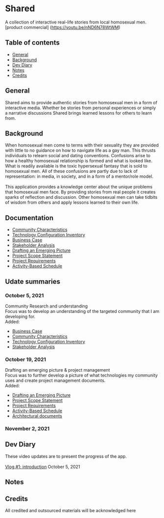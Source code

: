 # Shared
A collection of interactive real-life stories from local homosexual men.
[product commercial] (https://youtu.be/nND6N78WtWM)
## Table of contents
* [General](#general)
* [Background](#background)
* [Dev Diary](#dev-diary)
* [Notes](#notes)
* [Credits](#credits)

## General
Shared aims to provide authentic stories from homosexual men in a form of interactive media. Whether be stories from personal experiences or simply a narrative discussions Shared brings learned lessons for others to learn from.

## Background
When homosexual men come to terms with their sexuality they are provided with little to no guidance on how to navigate life as a gay man. This thrusts individuals to relearn social and dating conventions. Confusions arise to how a healthy homosexual relationship is formed and what is looked like. What is readily available is the toxic hypersexual fantasy that is sold to homosexual men. All of these confusions are partly due to lack of representation: in media, in society, and in a form of a mentor/role model.
<br>
<br>
This application provides a knowledge center about the unique problems that homosexual men face. By providing stories from real people it creates sparks of reflection and discussion. Other homosexual men can take tidbits of wisdom from others and apply lessons learned to their own life.   

## Documentation
* [Community Characteristics](Documents/Shared-App_CommunityCharacteristicsOrientation_Oct5-2021.pdf)
* [Technology Configuration Inventory](Documents/Shared-App_TechnologyConfigurationInventory_Oct5-2021.pdf)
* [Business Case](Documents/Shared-App_BusinessCase_Oct5-2021.pdf)
* [Stakeholder Analysis](Documents/Shared-App_StakeholderAnalysis_Oct5.pdf)
* [Drafting an Emerging Picture](Documents/Shared-App_DraftingAnEmergingPicture_Oct19.pdf)
* [Project Scope Statement](Documents/Shared-App_ProjectScopeStatement_Oct19_2021.pdf)
* [Project Requirements](Documents/Shared-App_ProjectRequirements_Oct19-2021.pdf)
* [Activity-Based Schedule](Documents/Shared-App_ActivityBasedSchedule_Oct19-2021.pdf)
## Udate summaries
### October 5, 2021
Community Research and understanding
<br>
Focus was to develop an understanding of the targeted community that I am developing for.
<br>
Added:
* [Business Case](Documents/Shared-App_BusinessCase_Oct5-2021.pdf)
* [Community Characteristics](Documents/Shared-App_CommunityCharacteristicsOrientation_Oct5-2021.pdf)
* [Technology Configuration Inventory](Documents/Shared-App_TechnologyConfigurationInventory_Oct5-2021.pdf)
* [Stakeholder Analysis](Documents/Shared-App_StakeholderAnalysis_Oct5.pdf)
### October 19, 2021
Drafting an emerging picture & project management
<br>
Focus was to further develop a picture of what technologies my community uses and create project management documents.
<br>
Added:
* [Drafting an Emerging Picture](Documents/Shared-App_DraftingAnEmergingPicture_Oct19.pdf)
* [Project Scope Statement](Documents/Shared-App_ProjectScopeStatement_Oct19_2021.pdf)
* [Project Requirements](Documents/Shared-App_ProjectRequirements_Oct19-2021.pdf)
* [Activity-Based Schedule](Documents/Shared-App_ActivityBasedSchedule_Oct19-2021.pdf)
* [Architectural documents](Documents/diagrams)

### November 2, 2021
## Dev Diary 
These video updates are to present the progress of the app. 
<br> 
<br>
[Vlog #1: introduction](https://youtu.be/AyeHQv9OzyM) October 5, 2021<br>


## Notes

## Credits
All credited and outsourced materials will be acknowledged here
